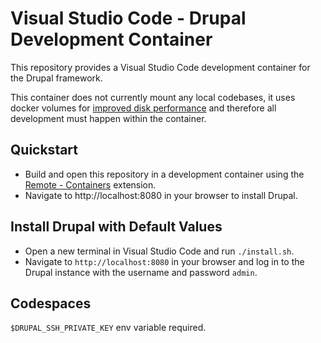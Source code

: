 # Visual Studio Code - Drupal Development Container

This repository provides a Visual Studio Code development container for the
Drupal framework.

This container does not currently mount any local codebases, it uses docker
volumes for [improved disk performance](https://code.visualstudio.com/docs/remote/containers-advanced#_improving-container-disk-performance)
and therefore all development must happen within the container.


## Quickstart

* Build and open this repository in a development container using the
[Remote - Containers](https://marketplace.visualstudio.com/items?itemName=ms-vscode-remote.remote-containers) extension.
* Navigate to http://localhost:8080 in your browser to install Drupal.


## Install Drupal with Default Values

* Open a new terminal in Visual Studio Code and run `./install.sh`.
* Navigate to `http://localhost:8080` in your browser and log in to the Drupal
  instance with the username and password `admin`.


## Codespaces

`$DRUPAL_SSH_PRIVATE_KEY` env variable required.
